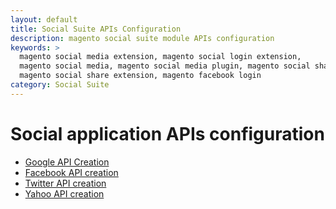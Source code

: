 ```yaml
---
layout: default
title: Social Suite APIs Configuration
description: magento social suite module APIs configuration
keywords: >
  magento social media extension, magento social login extension,
  magento social media, magento social media plugin, magento social share,
  magento social share extension, magento facebook login
category: Social Suite
---
```


# Social application APIs configuration

-   [Google API Creation](../api/google/)
-   [Facebook API creation](../api/facebook/)
-   [Twitter API creation](../api/twitter/)
-   [Yahoo API creation](../api/yahoo/)